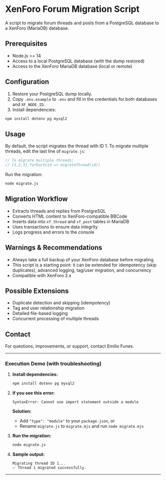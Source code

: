 # XenForo Forum Migration Script

A script to migrate forum threads and posts from a PostgreSQL database to a XenForo (MariaDB) database.

## Prerequisites

- Node.js >= 14
- Access to a local PostgreSQL database (with the dump restored)
- Access to the XenForo MariaDB database (local or remote)

## Configuration

1. Restore your PostgreSQL dump locally.
2. Copy `.env.example` to `.env` and fill in the credentials for both databases and `XF_NODE_ID`.
3. Install dependencies:

```bash
npm install dotenv pg mysql2
```

## Usage

By default, the script migrates the thread with ID 1. To migrate multiple threads, edit the last line of `migrate.js`:

```js
// To migrate multiple threads:
// [1,2,3].forEach(id => migrateThread(id))
```

Run the migration:

```bash
node migrate.js
```

## Migration Workflow

- Extracts threads and replies from PostgreSQL
- Converts HTML content to XenForo-compatible BBCode
- Inserts data into `xf_thread` and `xf_post` tables in MariaDB
- Uses transactions to ensure data integrity
- Logs progress and errors to the console

## Warnings & Recommendations

- Always take a full backup of your XenForo database before migrating
- This script is a starting point: it can be extended for idempotency (skip duplicates), advanced logging, tag/user migration, and concurrency
- Compatible with XenForo 2.x

## Possible Extensions

- Duplicate detection and skipping (idempotency)
- Tag and user relationship migration
- Detailed file-based logging
- Concurrent processing of multiple threads

## Contact

For questions, improvements, or support, contact Emilio Funes.

---

### Execution Demo (with troubleshooting)

1. **Install dependencies:**
   ```bash
   npm install dotenv pg mysql2
   ```

2. **If you see this error:**
   ```
   SyntaxError: Cannot use import statement outside a module
   ```
   **Solution:**  
   - Add `"type": "module"` to your `package.json`, or  
   - Rename `migrate.js` to `migrate.mjs` and run `node migrate.mjs`

3. **Run the migration:**
   ```bash
   node migrate.js
   ```

4. **Sample output:**
   ```
   Migrating thread ID 1...
   ✅ Thread 1 migrated successfully.
   ```

---
